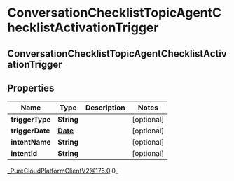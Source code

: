 # ConversationChecklistTopicAgentChecklistActivationTrigger

## ConversationChecklistTopicAgentChecklistActivationTrigger

## Properties

|Name | Type | Description | Notes|
|------------ | ------------- | ------------- | -------------|
| **triggerType** | **String** |  | [optional] |
| **triggerDate** | [**Date**](Date) |  | [optional] |
| **intentName** | **String** |  | [optional] |
| **intentId** | **String** |  | [optional] |



_PureCloudPlatformClientV2@175.0.0_
